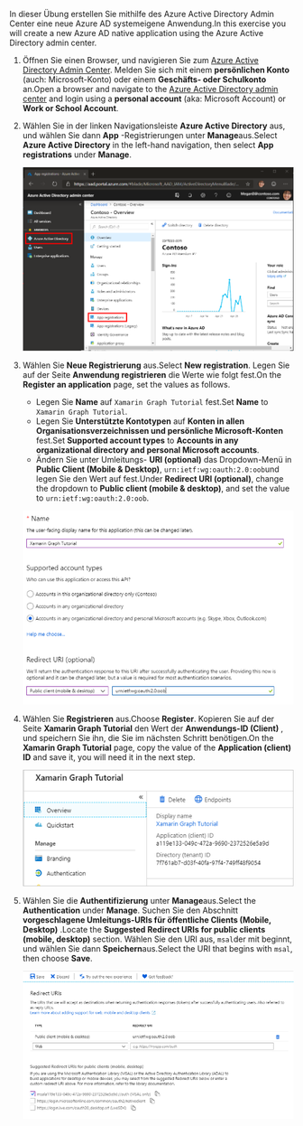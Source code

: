 <!-- markdownlint-disable MD002 MD041 -->

<span data-ttu-id="b0d4e-101">In dieser Übung erstellen Sie mithilfe des Azure Active Directory Admin Center eine neue Azure AD systemeigene Anwendung.</span><span class="sxs-lookup"><span data-stu-id="b0d4e-101">In this exercise you will create a new Azure AD native application using the Azure Active Directory admin center.</span></span>

1. <span data-ttu-id="b0d4e-102">Öffnen Sie einen Browser, und navigieren Sie zum [Azure Active Directory Admin Center](https://aad.portal.azure.com). Melden Sie sich mit einem **persönlichen Konto** (auch: Microsoft-Konto) oder einem **Geschäfts- oder Schulkonto** an.</span><span class="sxs-lookup"><span data-stu-id="b0d4e-102">Open a browser and navigate to the [Azure Active Directory admin center](https://aad.portal.azure.com) and login using a **personal account** (aka: Microsoft Account) or **Work or School Account**.</span></span>

1. <span data-ttu-id="b0d4e-103">Wählen Sie in der linken Navigationsleiste **Azure Active Directory** aus, und wählen Sie dann **App** -Registrierungen unter **Manage**aus.</span><span class="sxs-lookup"><span data-stu-id="b0d4e-103">Select **Azure Active Directory** in the left-hand navigation, then select **App registrations** under **Manage**.</span></span>

    ![<span data-ttu-id="b0d4e-104">Ein Screenshot der APP-Registrierungen</span><span class="sxs-lookup"><span data-stu-id="b0d4e-104">A screenshot of the App registrations</span></span> ](./images/aad-portal-app-registrations.png)

1. <span data-ttu-id="b0d4e-105">Wählen Sie **Neue Registrierung** aus.</span><span class="sxs-lookup"><span data-stu-id="b0d4e-105">Select **New registration**.</span></span> <span data-ttu-id="b0d4e-106">Legen Sie auf der Seite **Anwendung registrieren** die Werte wie folgt fest.</span><span class="sxs-lookup"><span data-stu-id="b0d4e-106">On the **Register an application** page, set the values as follows.</span></span>

    - <span data-ttu-id="b0d4e-107">Legen Sie **Name** auf `Xamarin Graph Tutorial` fest.</span><span class="sxs-lookup"><span data-stu-id="b0d4e-107">Set **Name** to `Xamarin Graph Tutorial`.</span></span>
    - <span data-ttu-id="b0d4e-108">Legen Sie **Unterstützte Kontotypen** auf **Konten in allen Organisationsverzeichnissen und persönliche Microsoft-Konten** fest.</span><span class="sxs-lookup"><span data-stu-id="b0d4e-108">Set **Supported account types** to **Accounts in any organizational directory and personal Microsoft accounts**.</span></span>
    - <span data-ttu-id="b0d4e-109">Ändern Sie unter Umleitungs- **URI (optional)** das Dropdown-Menü in **Public Client (Mobile & Desktop)**, `urn:ietf:wg:oauth:2.0:oob`und legen Sie den Wert auf fest.</span><span class="sxs-lookup"><span data-stu-id="b0d4e-109">Under **Redirect URI (optional)**, change the dropdown to **Public client (mobile & desktop)**, and set the value to `urn:ietf:wg:oauth:2.0:oob`.</span></span>

    ![Screenshot der Seite "Anwendung registrieren"](./images/aad-register-an-app.png)

1. <span data-ttu-id="b0d4e-111">Wählen Sie **Registrieren** aus.</span><span class="sxs-lookup"><span data-stu-id="b0d4e-111">Choose **Register**.</span></span> <span data-ttu-id="b0d4e-112">Kopieren Sie auf der Seite **Xamarin Graph Tutorial** den Wert der **Anwendungs-ID (Client)** , und speichern Sie ihn, die Sie im nächsten Schritt benötigen.</span><span class="sxs-lookup"><span data-stu-id="b0d4e-112">On the **Xamarin Graph Tutorial** page, copy the value of the **Application (client) ID** and save it, you will need it in the next step.</span></span>

    ![Ein Screenshot der Anwendungs-ID der neuen App-Registrierung](./images/aad-application-id.png)

1. <span data-ttu-id="b0d4e-114">Wählen Sie die **Authentifizierung** unter **Manage**aus.</span><span class="sxs-lookup"><span data-stu-id="b0d4e-114">Select the **Authentication** under **Manage**.</span></span> <span data-ttu-id="b0d4e-115">Suchen Sie den Abschnitt **vorgeschlagene Umleitungs-URIs für öffentliche Clients (Mobile, Desktop)** .</span><span class="sxs-lookup"><span data-stu-id="b0d4e-115">Locate the **Suggested Redirect URIs for public clients (mobile, desktop)** section.</span></span> <span data-ttu-id="b0d4e-116">Wählen Sie den URI aus, `msal`der mit beginnt, und wählen Sie dann **Speichern**aus.</span><span class="sxs-lookup"><span data-stu-id="b0d4e-116">Select the URI that begins with `msal`, then choose **Save**.</span></span>

    ![Screenshot der Seite "Umleitungs-URIs"](./images/aad-redirect-uris.png)
